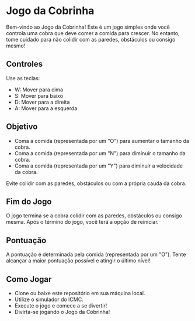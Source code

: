 # Jogo da Cobrinha

Bem-vindo ao Jogo da Cobrinha! Este é um jogo simples onde você controla uma cobra que deve comer a comida para crescer. No entanto, tome cuidado para não colidir com as paredes, obstáculos ou consigo mesmo!

## Controles

Use as teclas:
- W: Mover para cima
- S: Mover para baixo
- D: Mover para a direita
- A: Mover para a esquerda

## Objetivo

- Coma a comida (representada por um "O") para aumentar o tamanho da cobra.
- Coma a comida (representada por um "N") para diminuir o tamanho da cobra.
- Coma a comida (representada por um "Y") para diminuir a velocidade da cobra.

Evite colidir com as paredes, obstáculos ou com a própria cauda da cobra.

## Fim do Jogo

O jogo termina se a cobra colidir com as paredes, obstáculos ou consigo mesma.
Após o término do jogo, você terá a opção de reiniciar.

## Pontuação

A pontuação é determinada pela comida (representada por um "O").
Tente alcançar a maior pontuação possível e atingir o último nível!

## Como Jogar
- Clone ou baixe este repositório em sua máquina local.
- Utilize o simulador do ICMC.
- Execute o jogo e comece a se divertir!
- Divirta-se jogando o Jogo da Cobrinha!
